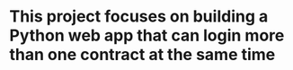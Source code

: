 # This project focuses on building a Python web app that can login more than one contract at the same time
